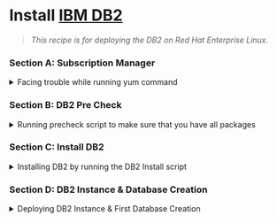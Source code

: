 # Install [IBM DB2](https://www.ibm.com/docs/en/db2/11.1?topic=administration-db2-data-servers)

   > _This recipe is for deploying the DB2 on Red Hat Enterprise Linux_.

### Section A: Subscription Manager
<details>
    <summary> Facing trouble while running yum command </summary>

1. You will need to run this command to verify the subscription status.
```bash
subscription-manager status
```
Then
```bash
yum repolist
```
2. If you got an error or result of 0 you will need to run into the following steps to setup your `Subscription`

```bash
subscription-manager attach --auto
```
```bash
subscription-manager remove --all
```
```bash
subscription-manager unregister
```
subscription-manager clean
```bash
yum clean all
```
```bash
rm -rf /var/cache/yum/*
```
```bash
subscription-manager register
```
```bash
subscription-manager attach --auto
```
3. Once this is done, verify the subscription status and checkout the populate the repository.

```bash
subscription-manager status
```
```bash
yum repolist
```
</details>

### Section B: DB2 Pre Check
<details>
    <summary> Running precheck script to make sure that you have all packages </summary>

1. Copying `DB2 tar file` into your server and extracting it.
```bash
Copy DB2_Svr_11.5_Linux_x86-64.tar to server
tar -xvf DB2_Svr_11.5_Linux_x86-64.tar to server
```
2. Access `DB2_Svr Directory`
```bash
cd /DB2_Svr_11.5_Linux_x86-64/server_dec
ls -la
```
3. Run the script that lists all the missing packages, you will have to permit that script.
```bash
chmod +x ./db2prereqcheck
```
```bash
./db2prereqcheck -i -l 
``` 
   > 💡 **OUTPUT**  
   > Should return without any missing packages.

_OR_

   > **⚠️** **FAILED** 

   > `The db2prereqcheck utility failed to find the following libary file: libstdc++.so.6`

4. Assuming this is the only one missing to fix that you will need to run the following.
```bash
yum install libstdc++.so.6 # Assuming this is the one mentioned on failure message
``` 
Also you will need to run 
```bash
ldconfig -p | grep libpam.so.*
```
   > 💡 **OUTPUT**  
   > Should return with `libpam package` you will have to install as well.

```bash
yum install libpam.so.0 #Assuming this was on your output from the previous command
```
5. Re-run the precheck again to make sure.
```bash
cd /server_dec
./db2prereqcheck -i -l
```
</details>

### Section C: Install DB2
<details>
    <summary> Installing DB2 by running the DB2 Install script </summary>

1. Make sure you at the right directory
```bash
cd /DB2_Svr_11.5_Linux_x86-64/server_dec
```
2. Permit & Run the script.
```bash
chmod +x ./db2_install
./db2_install
```
3. Prompts will show up 
    - License: `YES`
    - Specify one of the DB2 Products: `SERVER`
    - PureScale: `NO`
   > 💡 **OUTPUT**  
   > Should return with `The execution completed successfully` after running `59` Tasks, its ok to see warnings not ~~ERRORS~~.
4. Check the Install
```bash
chmod +x ./db2ls
./db2ls
```
   > 💡 **OUTPUT**  
   > You should see the following 

| Install Path | Level | Install Date | UID |
| --- | --- | --- | --- |
| /opt/ibm/db2/V11.5 | 11.5.0.0 | --/--/---- | 0 -> root |
5. Validation
```bash
ls /usr/local/bin | grep db2  #output 
```
   > 💡 **OUTPUT**  
   > `db2greg` & `db2ls`
```bash
/user/local/bin/db2grep -dump
```
   > 💡 **OUTPUT**  
   > You will see all your installation information

```bash
/opt/ibm/db2/V11.5/bin/db2val
```
   > 💡 **OUTPUT**  
   > You should see that `db2val command is running`, installation file ..../db2/V11.5 was successful & The `db2val command completed successfully`
6. Check log file for errors
```bash
cd /tmp
ls | grep db2val-
```
Copy the output and run this command to debug
```bash
more /tmp/db2val-xxxxx.log # The output you copied above.
```
   > 💡 **OUTPUT**  
   > You should see that all success and no ~~errors~~
</details>

### Section D: DB2 Instance & Database Creation
<details>
    <summary> Deploying DB2 Instance & First Database Creation </summary>

1. First we need to make sure if the `userid` exists.
```bash
id db2inst1
``` 
IF NOT
```bash
useradd -m db2inst1
```
```bash
passwd db2inst1 #create a new password & memorize it I used db2inst1 as the password as well.
```
2. Create DB2 Instance
```bash
/opt/ibm/db2/V11.5/instance/db2icrt -u db2inst1 db2inst1
```
   > 💡 **OUTPUT**  
   > You should see 4 Tasks with `The execution completed successfully`
3. Use your `userid` to start your instance
```bash
su - db2inst1 #login with db2inst1
```
Find the port to connect to
```bash
cat /etc/services | grep db2c_db2inst1 #In my case it is 50000
```
4. Start the DB2 instance.
```bash 
db2start
```
   > 💡 **OUTPUT**  
   > You should see `DB2START processing was successful.`
5. Check for the listen port
```bash
netstat -na | grep 50000 #Assuming that your port was 50000 from the step D.3
```
   > 💡 **OUTPUT**  
   > You should see the record ending on your right side with `LISTEN`
6. Create your first Database using `db2sampl`
```bash
db2sampl -name <DATABASE_NAME>
```
7. Test Connection
```bash
su - db2inst1
```
```sql
db2 connect to <DATABASE_NAME>
```
   > 💡 **OUTPUT**  
        > #### Database Connection Information
 
 | Database server        | = DB2/LINUXX8664 11.5.0.0 |
 | --- | --- | 
 | SQL authorization ID  | = DB2INST1 |
 | Local database alias  | = <DATABASE_NAME> | 

</details>